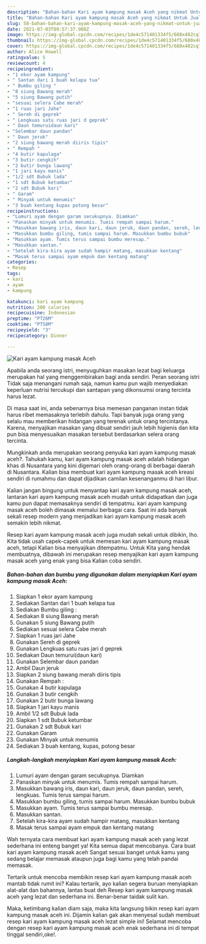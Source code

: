 ```yaml
---
description: "Bahan-bahan Kari ayam kampung masak Aceh yang nikmat Untuk Jualan"
title: "Bahan-bahan Kari ayam kampung masak Aceh yang nikmat Untuk Jualan"
slug: 58-bahan-bahan-kari-ayam-kampung-masak-aceh-yang-nikmat-untuk-jualan
date: 2021-07-03T09:57:37.908Z
image: https://img-global.cpcdn.com/recipes/1de4c571401334f5/680x482cq70/kari-ayam-kampung-masak-aceh-foto-resep-utama.jpg
thumbnail: https://img-global.cpcdn.com/recipes/1de4c571401334f5/680x482cq70/kari-ayam-kampung-masak-aceh-foto-resep-utama.jpg
cover: https://img-global.cpcdn.com/recipes/1de4c571401334f5/680x482cq70/kari-ayam-kampung-masak-aceh-foto-resep-utama.jpg
author: Alice Howell
ratingvalue: 5
reviewcount: 4
recipeingredient:
- "1 ekor ayam kampung"
- " Santan dari 1 buah kelapa tua"
- " Bumbu giling "
- "8 siung Bawang merah"
- "5 siung Bawang putih"
- "sesuai selera Cabe merah"
- "1 ruas jari Jahe"
- " Sereh di geprek"
- " Lengkuas satu ruas jari d geprek"
- " Daun temuruidaun kari"
- "Selembar daun pandan"
- " Daun jeruk"
- "2 siung bawang merah diiris tipis"
- " Rempah "
- "4 butir kapulaga"
- "3 butir cengkih"
- "2 butir bunga lawang"
- "1 jari kayu manis"
- "1/2 sdt Bubuk lada"
- "1 sdt Bubuk ketumbar"
- "2 sdt Bubuk kari"
- " Garam"
- " Minyak untuk menumis"
- "3 buah kentang kupas potong besar"
recipeinstructions:
- "Lumuri ayam dengan garam secukupnya. Diamkan"
- "Panaskan minyak untuk menumis. Tumis rempah sampai harum."
- "Masukkan bawang iris, daun kari, daun jeruk, daun pandan, sereh, lengkuas. Tumis terus sampai harum."
- "Masukkan bumbu giling, tumis sampai harum. Masukkan bumbu bubuk"
- "Masukkan ayam. Tumis terus sampai bumbu meresap."
- "Masukkan santan."
- "Setelah kira-kira ayam sudah hampir matang, masukkan kentang"
- "Masak terus sampai ayam empuk dan kentang matang"
categories:
- Resep
tags:
- kari
- ayam
- kampung

katakunci: kari ayam kampung 
nutrition: 200 calories
recipecuisine: Indonesian
preptime: "PT26M"
cooktime: "PT58M"
recipeyield: "3"
recipecategory: Dinner

---
```



![Kari ayam kampung masak Aceh](https://img-global.cpcdn.com/recipes/1de4c571401334f5/680x482cq70/kari-ayam-kampung-masak-aceh-foto-resep-utama.jpg)

Apabila anda seorang istri, menyuguhkan masakan lezat bagi keluarga merupakan hal yang menggembirakan bagi anda sendiri. Peran seorang istri Tidak saja menangani rumah saja, namun kamu pun wajib menyediakan keperluan nutrisi tercukupi dan santapan yang dikonsumsi orang tercinta harus lezat.

Di masa  saat ini, anda sebenarnya bisa memesan panganan instan tidak harus ribet memasaknya terlebih dahulu. Tapi banyak juga orang yang selalu mau memberikan hidangan yang terenak untuk orang tercintanya. Karena, menyajikan masakan yang dibuat sendiri jauh lebih higienis dan kita pun bisa menyesuaikan masakan tersebut berdasarkan selera orang tercinta. 



Mungkinkah anda merupakan seorang penyuka kari ayam kampung masak aceh?. Tahukah kamu, kari ayam kampung masak aceh adalah hidangan khas di Nusantara yang kini digemari oleh orang-orang di berbagai daerah di Nusantara. Kalian bisa membuat kari ayam kampung masak aceh kreasi sendiri di rumahmu dan dapat dijadikan camilan kesenanganmu di hari libur.

Kalian jangan bingung untuk menyantap kari ayam kampung masak aceh, lantaran kari ayam kampung masak aceh mudah untuk didapatkan dan juga kamu pun dapat memasaknya sendiri di tempatmu. kari ayam kampung masak aceh boleh dimasak memalui berbagai cara. Saat ini ada banyak sekali resep modern yang menjadikan kari ayam kampung masak aceh semakin lebih nikmat.

Resep kari ayam kampung masak aceh juga mudah sekali untuk dibikin, lho. Kita tidak usah capek-capek untuk memesan kari ayam kampung masak aceh, tetapi Kalian bisa menyajikan ditempatmu. Untuk Kita yang hendak membuatnya, dibawah ini merupakan resep menyajikan kari ayam kampung masak aceh yang enak yang bisa Kalian coba sendiri.

<!--inarticleads1-->

##### Bahan-bahan dan bumbu yang digunakan dalam menyiapkan Kari ayam kampung masak Aceh:

1. Siapkan 1 ekor ayam kampung
1. Sediakan  Santan dari 1 buah kelapa tua
1. Sediakan  Bumbu giling :
1. Sediakan 8 siung Bawang merah
1. Gunakan 5 siung Bawang putih
1. Sediakan sesuai selera Cabe merah
1. Siapkan 1 ruas jari Jahe
1. Gunakan  Sereh di geprek
1. Gunakan  Lengkuas satu ruas jari d geprek
1. Sediakan  Daun temurui(daun kari)
1. Gunakan Selembar daun pandan
1. Ambil  Daun jeruk
1. Siapkan 2 siung bawang merah diiris tipis
1. Gunakan  Rempah :
1. Gunakan 4 butir kapulaga
1. Gunakan 3 butir cengkih
1. Gunakan 2 butir bunga lawang
1. Siapkan 1 jari kayu manis
1. Ambil 1/2 sdt Bubuk lada
1. Siapkan 1 sdt Bubuk ketumbar
1. Gunakan 2 sdt Bubuk kari
1. Gunakan  Garam
1. Gunakan  Minyak untuk menumis
1. Sediakan 3 buah kentang, kupas, potong besar




<!--inarticleads2-->

##### Langkah-langkah menyiapkan Kari ayam kampung masak Aceh:

1. Lumuri ayam dengan garam secukupnya. Diamkan
1. Panaskan minyak untuk menumis. Tumis rempah sampai harum.
1. Masukkan bawang iris, daun kari, daun jeruk, daun pandan, sereh, lengkuas. Tumis terus sampai harum.
1. Masukkan bumbu giling, tumis sampai harum. Masukkan bumbu bubuk
1. Masukkan ayam. Tumis terus sampai bumbu meresap.
1. Masukkan santan.
1. Setelah kira-kira ayam sudah hampir matang, masukkan kentang
1. Masak terus sampai ayam empuk dan kentang matang




Wah ternyata cara membuat kari ayam kampung masak aceh yang lezat sederhana ini enteng banget ya! Kita semua dapat mencobanya. Cara buat kari ayam kampung masak aceh Sangat sesuai banget untuk kamu yang sedang belajar memasak ataupun juga bagi kamu yang telah pandai memasak.

Tertarik untuk mencoba membikin resep kari ayam kampung masak aceh mantab tidak rumit ini? Kalau tertarik, ayo kalian segera buruan menyiapkan alat-alat dan bahannya, lantas buat deh Resep kari ayam kampung masak aceh yang lezat dan sederhana ini. Benar-benar taidak sulit kan. 

Maka, ketimbang kalian diam saja, maka kita langsung bikin resep kari ayam kampung masak aceh ini. Dijamin kalian gak akan menyesal sudah membuat resep kari ayam kampung masak aceh lezat simple ini! Selamat mencoba dengan resep kari ayam kampung masak aceh enak sederhana ini di tempat tinggal sendiri,oke!.

